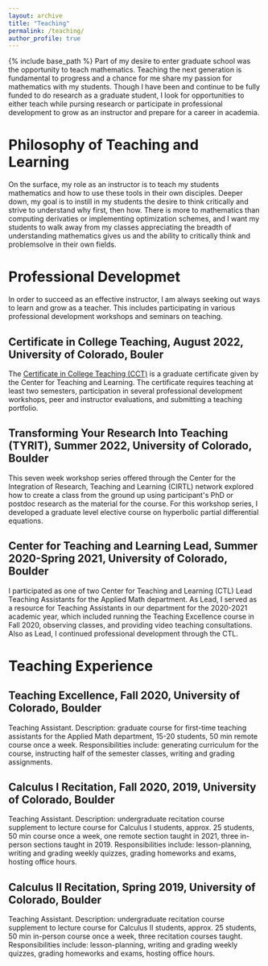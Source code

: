 ```yaml
---
layout: archive
title: "Teaching"
permalink: /teaching/
author_profile: true
---
```


{% include base_path %}
Part of my desire to enter graduate school was the opportunity to teach mathematics. Teaching the next generation is fundamental to progress and a chance for me share my passion for mathematics with my students. Though I have been and continue to be fully funded to do research as a graduate student, I look for opportunities to either teach while pursing research or participate in professional development to grow as an instructor and prepare for a career in academia.

Philosophy of Teaching and Learning
======
On the surface, my role as an instructor is to teach my students mathematics and how to use these tools in their own disciples. Deeper down, my goal is to instill in my students the desire to think critically and strive to understand why first, then how. There is more to mathematics than computing derivaties or implementing optimization schemes, and I want my students to walk away from my classes appreciating the breadth of understanding mathematics gives us and the ability to critically think and problemsolve in their own fields.


Professional Developmet
======
In order to succeed as an effective instructor, I am always seeking out ways to learn and grow as a teacher. This includes participating in various professional development workshops and seminars on teaching.

Certificate in College Teaching, August 2022, University of Colorado, Bouler
------
The [Certificate in College Teaching (CCT)](https://www.colorado.edu/center/teaching-learning/programs/graduate-certificates/certificate-college-teaching) is a graduate certificate given by the Center for Teaching and Learning. The certificate requires teaching at least two semesters, participation in several professional development workshops, peer and instructor evaluations, and submitting a teaching portfolio. 

Transforming Your Research Into Teaching (TYRIT), Summer 2022, University of Colorado, Boulder
------
This seven week workshop series offered through the Center for the Integration of Research, Teaching and Learning (CIRTL) network explored how to create a class from the ground up using participant's PhD or postdoc research as the material for the course. For this workshop series, I developed a graduate level elective course on hyperbolic partial differential equations.

Center for Teaching and Learning Lead, Summer 2020-Spring 2021, University of Colorado, Boulder
------
I participated as one of two Center for Teaching and Learning (CTL) Lead Teaching Assistants for the Applied Math department. As Lead, I served as a resource for Teaching Assistants in our department for the 2020-2021 academic year, which included running the Teaching Excellence course in Fall 2020, observing classes, and providing video teaching consultations. Also as Lead, I continued professional development through the CTL.


Teaching Experience
======

Teaching Excellence, Fall 2020, University of Colorado, Boulder
------
Teaching Assistant. Description: graduate course for first-time teaching assistants for the Applied Math department, 15-20 students, 50 min remote course once a week. Responsibilities include: generating curriculum for the course, instructing half of the semester classes, writing and grading assignments.

Calculus I Recitation, Fall 2020, 2019, University of Colorado, Boulder
------
Teaching Assistant. Description: undergraduate recitation course supplement to lecture course for Calculus I students, approx. 25 students, 50 min course  once a week, one remote section taught in 2021, three in-person sections taught in 2019. Responsibilities include: lesson-planning, writing and grading weekly quizzes, grading homeworks and exams, hosting office hours.

Calculus II Recitation, Spring 2019, University of Colorado, Boulder
------
Teaching Assistant. Description: undergraduate recitation course supplement to lecture course for Calculus II students, approx. 25 students, 50 min in-person course once a week, three recitation courses taught. Responsibilities include: lesson-planning, writing and grading weekly quizzes, grading homeworks and exams, hosting office hours.
